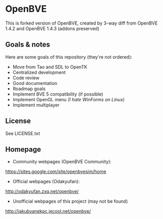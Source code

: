 OpenBVE
=======
This is forked version of OpenBVE, created by 3-way diff from OpenBVE 1.4.2 and OpenBVE 1.4.3 (addons preserved)

Goals & notes
-------------
Here are some goals of this repository (they're not ordered):
* Move from Tao and SDL to OpenTK
* Centralized development
* Code review
* Good documentation 
* Roadmap goals
* Implement BVE 5 compatibility (if possible)
* Implement OpenGL menu *(I hate WinForms on Linux)*
* Implement multiplayer

License
-------
See LICENSE.txt

Homepage
--------

* Community webpages (OpenBVE Community):

<https://sites.google.com/site/openbvesim/home>
* Official webpages (Odakyufan):

<http://odakyufan.zxq.net/openbve/>
* Unofficial webpages of this project (may not be found)

<http://jakubvanekpc.jecool.net/openbve/>

